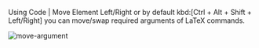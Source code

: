 Using <ui-path>Code | Move Element Left/Right</ui-path> or by default kbd:[Ctrl + Alt + Shift + Left/Right] you can move/swap required arguments of LaTeX commands.

![move-argument](https://raw.githubusercontent.com/wiki/Hannah-Sten/TeXiFy-IDEA/Writing/figures/move-argument.gif)
